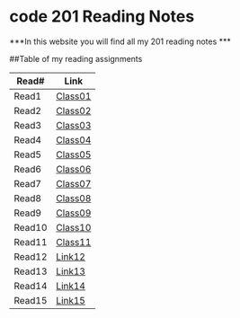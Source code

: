 # code 201 Reading Notes

***In this website you will find all my 201 reading notes ***

##Table of my reading assignments

Read#   |  Link
-----------|-----------
Read1      | [Class01](https://aseelsamer.github.io/reading-notess/class01)
Read2      | [Class02](https://aseelsamer.github.io/reading-notess/class02)
Read3      | [Class03](https://aseelsamer.github.io/reading-notess/class03)
Read4      | [Class04](https://aseelsamer.github.io/reading-notess/class04)
Read5      | [Class05](https://aseelsamer.github.io/reading-notess/class05)
Read6      | [Class06](https://aseelsamer.github.io/reading-notess/class06)
Read7      | [Class07](https://aseelsamer.github.io/reading-notess/class07)
Read8      | [Class08](https://aseelsamer.github.io/reading-notess/class08)
Read9      | [Class09](https://aseelsamer.github.io/reading-notess/class09)
Read10     | [Class10](https://aseelsamer.github.io/reading-notess/class10)
Read11     | [Class11](https://aseelsamer.github.io/reading-notess/class11)
Read12     | [Link12]()
Read13     | [Link13]()
Read14     | [Link14]()
Read15     | [Link15]()